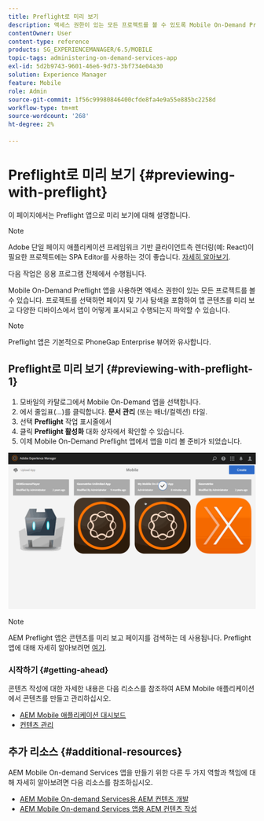 ```yaml
---
title: Preflight로 미리 보기
description: 액세스 권한이 있는 모든 프로젝트를 볼 수 있도록 Mobile On-Demand Preflight 앱을 사용하는 방법을 알아봅니다.
contentOwner: User
content-type: reference
products: SG_EXPERIENCEMANAGER/6.5/MOBILE
topic-tags: administering-on-demand-services-app
exl-id: 5d2b9743-9601-46e6-9d73-3bf734e04a30
solution: Experience Manager
feature: Mobile
role: Admin
source-git-commit: 1f56c99980846400cfde8fa4e9a55e885bc2258d
workflow-type: tm+mt
source-wordcount: '268'
ht-degree: 2%

---
```


# Preflight로 미리 보기 {#previewing-with-preflight}

이 페이지에서는 Preflight 앱으로 미리 보기에 대해 설명합니다.

>[!NOTE]
>
>Adobe 단일 페이지 애플리케이션 프레임워크 기반 클라이언트측 렌더링(예: React)이 필요한 프로젝트에는 SPA Editor를 사용하는 것이 좋습니다. [자세히 알아보기](/help/sites-developing/spa-overview.md).

다음 작업은 응용 프로그램 전체에서 수행됩니다.

Mobile On-Demand Preflight 앱을 사용하면 액세스 권한이 있는 모든 프로젝트를 볼 수 있습니다. 프로젝트를 선택하면 페이지 및 기사 탐색을 포함하여 앱 콘텐츠를 미리 보고 다양한 디바이스에서 앱이 어떻게 표시되고 수행되는지 파악할 수 있습니다.

>[!NOTE]
>
>Preflight 앱은 기본적으로 PhoneGap Enterprise 뷰어와 유사합니다.

## Preflight로 미리 보기 {#previewing-with-preflight-1}

1. 모바일의 카탈로그에서 Mobile On-Demand 앱을 선택합니다.
1. 에서 줄임표(...)를 클릭합니다. **문서 관리** (또는 배너/컬렉션) 타일.
1. 선택 **Preflight** 작업 표시줄에서
1. 클릭 **Preflight 활성화** 대화 상자에서 확인할 수 있습니다.
1. 이제 Mobile On-Demand Preflight 앱에서 앱을 미리 볼 준비가 되었습니다.

![chlimage_1-8](assets/chlimage_1-8.gif)

>[!NOTE]
>
>AEM Preflight 앱은 콘텐츠를 미리 보고 페이지를 검색하는 데 사용됩니다. Preflight 앱에 대해 자세히 알아보려면 [여기](https://helpx.adobe.com/digital-publishing-solution/help/aem-mobile-end-of-life-faq.html).
>

### 시작하기 {#getting-ahead}

콘텐츠 작성에 대한 자세한 내용은 다음 리소스를 참조하여 AEM Mobile 애플리케이션에서 콘텐츠를 만들고 관리하십시오.

* [AEM Mobile 애플리케이션 대시보드](/help/mobile/mobile-apps-ondemand-application-dashboard.md)
* [컨텐츠 관리](/help/mobile/mobile-apps-ondemand-manage-content-ondemand.md)

## 추가 리소스 {#additional-resources}

AEM Mobile On-demand Services 앱을 만들기 위한 다른 두 가지 역할과 책임에 대해 자세히 알아보려면 다음 리소스를 참조하십시오.

* [AEM Mobile On-demand Services용 AEM 컨텐츠 개발](/help/mobile/aem-mobile-on-demand.md)
* [AEM Mobile On-demand Services 앱용 AEM 컨텐츠 작성](/help/mobile/mobile-apps-ondemand.md)
